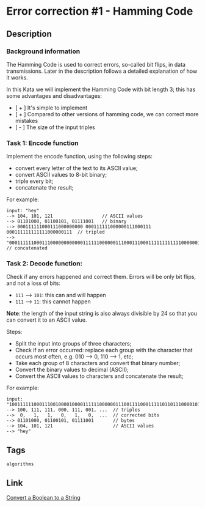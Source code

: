 # Error correction #1 - Hamming Code

## Description

### Background information

The Hamming Code is used to correct errors, so-called bit flips, in data transmissions. Later in the description follows a detailed explanation of how it works.

In this Kata we will implement the Hamming Code with bit length 3; this has some advantages and disadvantages:

* [ + ] It's simple to implement
* [ + ] Compared to other versions of hamming code, we can correct more mistakes
* [ - ] The size of the input triples

### Task 1: Encode function

Implement the encode function, using the following steps:

* convert every letter of the text to its ASCII value;
* convert ASCII values to 8-bit binary;
* triple every bit;
* concatenate the result;

For example:

```
input: "hey"
--> 104, 101, 121                  // ASCII values
--> 01101000, 01100101, 01111001   // binary
--> 000111111000111000000000 000111111000000111000111 000111111111111000000111  // tripled
--> "000111111000111000000000000111111000000111000111000111111111111000000111"  // concatenated
```

### Task 2: Decode function:

Check if any errors happened and correct them. Errors will be only bit flips, and not a loss of bits:

* `111` --> `101`: this can and will happen
* `111` --> `11`: this cannot happen  

**Note**: the length of the input string is also always divisible by 24 so that you can convert it to an ASCII value.

Steps:

* Split the input into groups of three characters;
* Check if an error occurred: replace each group with the character that occurs most often, e.g. 010 --> 0, 110 --> 1, etc;
* Take each group of 8 characters and convert that binary number;
* Convert the binary values to decimal (ASCII);
* Convert the ASCII values to characters and concatenate the result;

For example:

```
input: "100111111000111001000010000111111000000111001111000111110110111000010111"
--> 100, 111, 111, 000, 111, 001, ...  // triples
-->  0,   1,   1,   0,   1,   0,  ...  // corrected bits
--> 01101000, 01100101, 01111001       // bytes
--> 104, 101, 121                      // ASCII values
--> "hey"
```

## Tags

`algorithms`

## Link

[Convert a Boolean to a String](https://www.codewars.com/kata/551b4501ac0447318f0009cd?utm_source=newsletter)